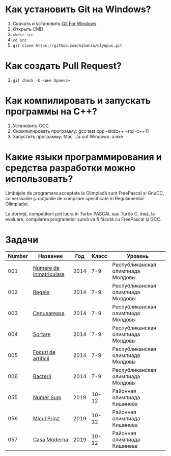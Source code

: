 ﻿# Как установить Git на Windows?
1. Скачать и установить [Git For Windows](https://git-scm.com/download/win)
2. Открыть СMD
2. `mkdir src`
3. `cd src`
4. `git clone https://github.com/mihania/olympus.git`

#  Как создать Pull Request?
1. `git check -b <имя бранча>` 

# Как компилировать и запускать программы на С++?
1. Установить GCC
2. Скомпилировать программу: gcc test.cpp -lstdc++ -std=c++11
3. Запустить программу: 
       Mac: ./a.out
       Windows: a.exe


# Какие языки программирования и средства разработки можно использовать?
Limbajele de programare acceptate la Olimpiadă sunt FreePascal si
GnuCC, cu versiunile şi opţiunile de compilare specificate în
Regulamentul Olimpiadei.


La dorinţă, competitorii pot lucra în Turbo PASCAL sau Turbo C,
însă, la evaluare, compilarea programelor sursă va fi făcută cu FreePascal
şi GCC.

# Задачи


 Number | Название | Год | Класс | Уровень |  
--- | --- | --- | --- |--- |
001 | [Numere de Inmatriculare](problems/001_numere_de_inmatriculare) | 2014 | 7-9 | Республиканская олимпиада Молдовы |
002 | [Regele](problems/002_regele) | 2014 | 7-9 | Республиканская олимпиада Молдовы |
003 | [Cenusareasa](problems/003_cenusareasa) | 2014 | 7-9 | Республиканская олимпиада Молдовы |
004 | [Sortare](problems/004_sortare) | 2014 | 7-9 | Республиканская олимпиада Молдовы |
005 | [Focuri de artificii](problems/005_focuri_de_artificii) | 2014 | 7-9 | Республиканская олимпиада Молдовы |
006 | [Bacterii](problems/006_bacterii) | 2014 | 7-9 | Республиканская олимпиада Молдовы |
055 | [Numer Sum](problems/055_numer_sum) | 2019 | 10-12 | Районная олимпиада Кишинева |
056 | [Micul Prinz](problems/056_micul_prinz) | 2019 | 10-12 | Районная олимпиада Кишинева |
057 | [Casa Moderna](problems/057_casa_moderna) | 2019 | 10-12 | Районная олимпиада Кишинева |

